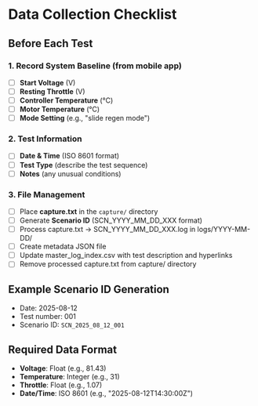 # Data Collection Checklist

## Before Each Test

### 1. Record System Baseline (from mobile app)
- [ ] **Start Voltage** (V)
- [ ] **Resting Throttle** (V) 
- [ ] **Controller Temperature** (°C)
- [ ] **Motor Temperature** (°C)
- [ ] **Mode Setting** (e.g., "slide regen mode")

### 2. Test Information
- [ ] **Date & Time** (ISO 8601 format)
- [ ] **Test Type** (describe the test sequence)
- [ ] **Notes** (any unusual conditions)

### 3. File Management
- [ ] Place **capture.txt** in the `capture/` directory
- [ ] Generate **Scenario ID** (SCN_YYYY_MM_DD_XXX format)
- [ ] Process capture.txt → SCN_YYYY_MM_DD_XXX.log in logs/YYYY-MM-DD/
- [ ] Create metadata JSON file
- [ ] Update master_log_index.csv with test description and hyperlinks
- [ ] Remove processed capture.txt from capture/ directory

## Example Scenario ID Generation
- Date: 2025-08-12
- Test number: 001
- Scenario ID: `SCN_2025_08_12_001`

## Required Data Format
- **Voltage**: Float (e.g., 81.43)
- **Temperature**: Integer (e.g., 31)
- **Throttle**: Float (e.g., 1.07)
- **Date/Time**: ISO 8601 (e.g., "2025-08-12T14:30:00Z")

